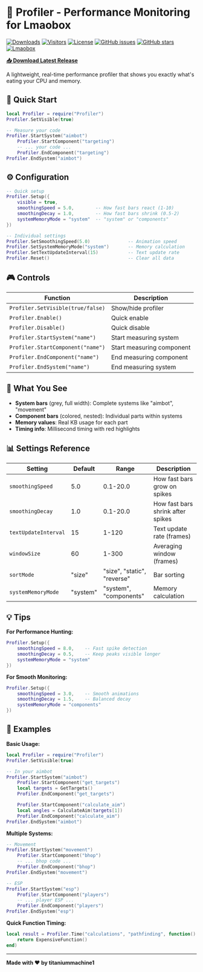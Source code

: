 # 🎯 Profiler - Performance Monitoring for Lmaobox

[![Downloads](https://img.shields.io/github/downloads/titaniummachine1/Profiler/total?style=flat-square&color=green)](https://github.com/titaniummachine1/Profiler/releases/latest)
[![Visitors](https://visitor-badge.laobi.icu/badge?page_id=titaniummachine1.Profiler&style=flat-square)](https://github.com/titaniummachine1/Profiler)
[![License](https://img.shields.io/badge/license-MIT-blue.svg?style=flat-square)](LICENSE.txt)
[![GitHub issues](https://img.shields.io/github/issues/titaniummachine1/Profiler?style=flat-square)](https://github.com/titaniummachine1/Profiler/issues)
[![GitHub stars](https://img.shields.io/github/stars/titaniummachine1/Profiler?style=flat-square)](https://github.com/titaniummachine1/Profiler/stargazers)
[![Lmaobox](https://img.shields.io/badge/lmaobox-compatible-orange.svg?style=flat-square)](http://lmaobox.net)

**[📥 Download Latest Release](https://github.com/titaniummachine1/Profiler/releases/latest/download/Profiler.zip)**

A lightweight, real-time performance profiler that shows you exactly what's eating your CPU and memory.

## 🚀 Quick Start

```lua
local Profiler = require("Profiler")
Profiler.SetVisible(true)

-- Measure your code
Profiler.StartSystem("aimbot")
    Profiler.StartComponent("targeting")
    -- ... your code ...
    Profiler.EndComponent("targeting")
Profiler.EndSystem("aimbot")
```

## ⚙️ Configuration

```lua
-- Quick setup
Profiler.Setup({
    visible = true,
    smoothingSpeed = 5.0,        -- How fast bars react (1-10)
    smoothingDecay = 1.0,        -- How fast bars shrink (0.5-2)
    systemMemoryMode = "system"  -- "system" or "components"
})

-- Individual settings
Profiler.SetSmoothingSpeed(5.0)              -- Animation speed
Profiler.SetSystemMemoryMode("system")       -- Memory calculation
Profiler.SetTextUpdateInterval(15)           -- Text update rate
Profiler.Reset()                             -- Clear all data
```

## 🎮 Controls

| Function                          | Description               |
| --------------------------------- | ------------------------- |
| `Profiler.SetVisible(true/false)` | Show/hide profiler        |
| `Profiler.Enable()`               | Quick enable              |
| `Profiler.Disable()`              | Quick disable             |
| `Profiler.StartSystem("name")`    | Start measuring system    |
| `Profiler.StartComponent("name")` | Start measuring component |
| `Profiler.EndComponent("name")`   | End measuring component   |
| `Profiler.EndSystem("name")`      | End measuring system      |

## 🎨 What You See

- **System bars** (grey, full width): Complete systems like "aimbot", "movement"
- **Component bars** (colored, nested): Individual parts within systems
- **Memory values**: Real KB usage for each part
- **Timing info**: Millisecond timing with red highlights

## 📊 Settings Reference

| Setting              | Default  | Range                       | Description                       |
| -------------------- | -------- | --------------------------- | --------------------------------- |
| `smoothingSpeed`     | 5.0      | 0.1-20.0                    | How fast bars grow on spikes      |
| `smoothingDecay`     | 1.0      | 0.1-20.0                    | How fast bars shrink after spikes |
| `textUpdateInterval` | 15       | 1-120                       | Text update rate (frames)         |
| `windowSize`         | 60       | 1-300                       | Averaging window (frames)         |
| `sortMode`           | "size"   | "size", "static", "reverse" | Bar sorting                       |
| `systemMemoryMode`   | "system" | "system", "components"      | Memory calculation                |

## 💡 Tips

**For Performance Hunting:**

```lua
Profiler.Setup({
    smoothingSpeed = 8.0,    -- Fast spike detection
    smoothingDecay = 0.5,    -- Keep peaks visible longer
    systemMemoryMode = "system"
})
```

**For Smooth Monitoring:**

```lua
Profiler.Setup({
    smoothingSpeed = 3.0,    -- Smooth animations
    smoothingDecay = 1.5,    -- Balanced decay
    systemMemoryMode = "components"
})
```

## 📝 Examples

**Basic Usage:**

```lua
local Profiler = require("Profiler")
Profiler.SetVisible(true)

-- In your aimbot
Profiler.StartSystem("aimbot")
    Profiler.StartComponent("get_targets")
    local targets = GetTargets()
    Profiler.EndComponent("get_targets")

    Profiler.StartComponent("calculate_aim")
    local angles = CalculateAim(targets[1])
    Profiler.EndComponent("calculate_aim")
Profiler.EndSystem("aimbot")
```

**Multiple Systems:**

```lua
-- Movement
Profiler.StartSystem("movement")
    Profiler.StartComponent("bhop")
    -- ... bhop code ...
    Profiler.EndComponent("bhop")
Profiler.EndSystem("movement")

-- ESP
Profiler.StartSystem("esp")
    Profiler.StartComponent("players")
    -- ... player ESP ...
    Profiler.EndComponent("players")
Profiler.EndSystem("esp")
```

**Quick Function Timing:**

```lua
local result = Profiler.Time("calculations", "pathfinding", function()
    return ExpensiveFunction()
end)
```

---

**Made with ❤️ by titaniummachine1**
